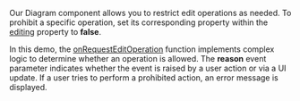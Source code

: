 Our Diagram component allows you to restrict edit operations as needed. To prohibit a specific operation, set its corresponding property within the [editing](/Documentation/ApiReference/UI_Components/dxDiagram/Configuration/editing/) property to **false**.

In this demo, the [onRequestEditOperation](/Documentation/ApiReference/UI_Components/dxDiagram/Configuration/#onRequestEditOperation) function implements complex logic to determine whether an operation is allowed. The **reason** event parameter indicates whether the event is raised by a user action or via a UI update. If a user tries to perform a prohibited action, an error message is displayed.
